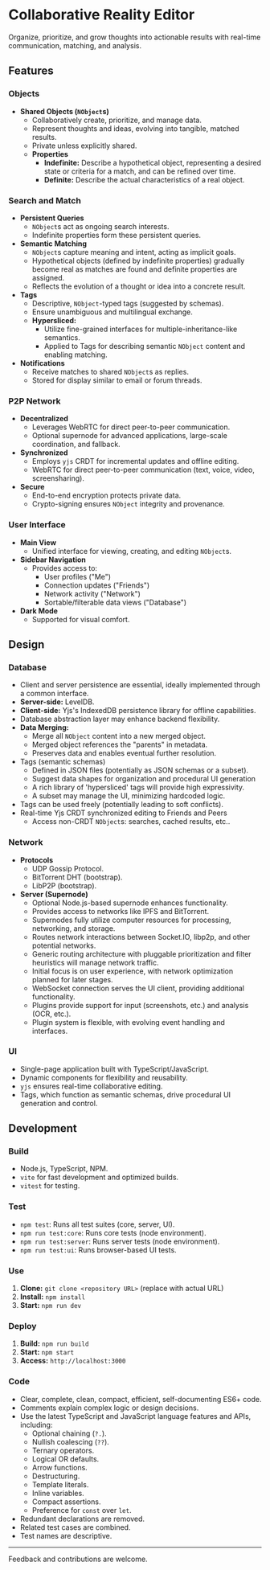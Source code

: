 # Collaborative Reality Editor

Organize, prioritize, and grow thoughts into actionable results with real-time communication, matching, and analysis.

## Features

### Objects

- **Shared Objects (`NObject`s)**
    - Collaboratively create, prioritize, and manage data.
    - Represent thoughts and ideas, evolving into tangible, matched results.
    - Private unless explicitly shared.
    - **Properties**
        - **Indefinite:** Describe a hypothetical object, representing a desired state or criteria for a match, and can
          be refined over time.
        - **Definite:** Describe the actual characteristics of a real object.

### Search and Match

- **Persistent Queries**
    - `NObject`s act as ongoing search interests.
    - Indefinite properties form these persistent queries.
- **Semantic Matching**
    - `NObject`s capture meaning and intent, acting as implicit goals.
    - Hypothetical objects (defined by indefinite properties) gradually become real as matches are found and definite
      properties are assigned.
    - Reflects the evolution of a thought or idea into a concrete result.
- **Tags**
    - Descriptive, `NObject`-typed tags (suggested by schemas).
    - Ensure unambiguous and multilingual exchange.
    - **Hypersliced:**
        - Utilize fine-grained interfaces for multiple-inheritance-like semantics.
        - Applied to Tags for describing semantic `NObject` content and enabling matching.
- **Notifications**
    - Receive matches to shared `NObject`s as replies.
    - Stored for display similar to email or forum threads.

### P2P Network

- **Decentralized**
    - Leverages WebRTC for direct peer-to-peer communication.
    - Optional supernode for advanced applications, large-scale coordination, and fallback.
- **Synchronized**
    - Employs `yjs` CRDT for incremental updates and offline editing.
    - WebRTC for direct peer-to-peer communication (text, voice, video, screensharing).
- **Secure**
    - End-to-end encryption protects private data.
    - Crypto-signing ensures `NObject` integrity and provenance.

### User Interface

- **Main View**
    - Unified interface for viewing, creating, and editing `NObject`s.
- **Sidebar Navigation**
    - Provides access to:
        - User profiles ("Me")
        - Connection updates ("Friends")
        - Network activity ("Network")
        - Sortable/filterable data views ("Database")
- **Dark Mode**
    - Supported for visual comfort.

## Design

### Database

- Client and server persistence are essential, ideally implemented through a common interface.
- **Server-side:** LevelDB.
- **Client-side:** Yjs's IndexedDB persistence library for offline capabilities.
- Database abstraction layer may enhance backend flexibility.
- **Data Merging:**
    - Merge all `NObject` content into a new merged object.
    - Merged object references the "parents" in metadata.
    - Preserves data and enables eventual further resolution.
- Tags (semantic schemas)
    - Defined in JSON files (potentially as JSON schemas or a subset).
    - Suggest data shapes for organization and procedural UI generation
    - A rich library of 'hypersliced' tags will provide high expressivity.
    - A subset may manage the UI, minimizing hardcoded logic.
- Tags can be used freely (potentially leading to soft conflicts).
- Real-time Yjs CRDT synchronized editing to Friends and Peers
    - Access non-CRDT `NObject`s: searches, cached results, etc..

### Network

- **Protocols**
    - UDP Gossip Protocol.
    - BitTorrent DHT (bootstrap).
    - LibP2P (bootstrap).
- **Server (Supernode)**
    - Optional Node.js-based supernode enhances functionality.
    - Provides access to networks like IPFS and BitTorrent.
    - Supernodes fully utilize computer resources for processing, networking, and storage.
    - Routes network interactions between Socket.IO, libp2p, and other potential networks.
    - Generic routing architecture with pluggable prioritization and filter heuristics will manage network traffic.
    - Initial focus is on user experience, with network optimization planned for later stages.
    - WebSocket connection serves the UI client, providing additional functionality.
    - Plugins provide support for input (screenshots, etc.) and analysis (OCR, etc.).
    - Plugin system is flexible, with evolving event handling and interfaces.

### UI

- Single-page application built with TypeScript/JavaScript.
- Dynamic components for flexibility and reusability.
- `yjs` ensures real-time collaborative editing.
- Tags, which function as semantic schemas, drive procedural UI generation and control.

## Development

### Build

- Node.js, TypeScript, NPM.
- `vite` for fast development and optimized builds.
- `vitest` for testing.

### Test

- `npm test`: Runs all test suites (core, server, UI).
- `npm run test:core`: Runs core tests (node environment).
- `npm run test:server`: Runs server tests (node environment).
- `npm run test:ui`: Runs browser-based UI tests.

### Use

1. **Clone:** `git clone <repository URL>` (replace with actual URL)
2. **Install:** `npm install`
3. **Start:** `npm run dev`

### Deploy

1. **Build:** `npm run build`
2. **Start:** `npm start`
3. **Access:** `http://localhost:3000`

### Code

- Clear, complete, clean, compact, efficient, self-documenting ES6+ code.
- Comments explain complex logic or design decisions.
- Use the latest TypeScript and JavaScript language features and APIs, including:
    - Optional chaining (`?.`).
    - Nullish coalescing (`??`).
    - Ternary operators.
    - Logical OR defaults.
    - Arrow functions.
    - Destructuring.
    - Template literals.
    - Inline variables.
    - Compact assertions.
    - Preference for `const` over `let`.
- Redundant declarations are removed.
- Related test cases are combined.
- Test names are descriptive.

---

Feedback and contributions are welcome.
